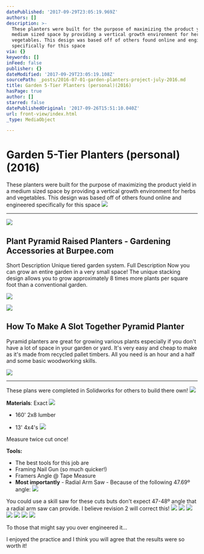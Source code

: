 ```yaml
---
datePublished: '2017-09-29T23:05:19.969Z'
authors: []
description: >-
  These planters were built for the purpose of maximizing the product yield in a
  medium sized space by providing a vertical growth environment for herbs and
  vegetables. This design was based off of others found online and engineered
  specifically for this space
via: {}
keywords: []
inFeed: false
publisher: {}
dateModified: '2017-09-29T23:05:19.108Z'
sourcePath: _posts/2016-07-01-garden-planters-project-july-2016.md
title: Garden 5-Tier Planters (personal)(2016)
hasPage: true
author: []
starred: false
datePublishedOriginal: '2017-09-26T15:51:10.040Z'
url: front-view/index.html
_type: MediaObject

---
```

# Garden 5-Tier Planters (personal)(2016)

These planters were built for the purpose of maximizing the product yield in a medium sized space by providing a vertical growth environment for herbs and vegetables. This design was based off of others found online and engineered specifically for this space
![](https://the-grid-user-content.s3-us-west-2.amazonaws.com/71480cd0-0c5a-4047-9b49-e81227ad801d.jpg)

---

<article style=""><img src="http://www.burpee.com/dw/image/v2/ABAQ_PRD/on/demandware.static/-/Sites-masterCatalog_Burpee/default/dweedaac2d/Images/Product%20Images/prod022690/prod022690.jpg?sw=322&amp;sh=380&amp;sm=fit" /><h1>Plant Pyramid Raised Planters - Gardening Accessories at Burpee.com</h1><p>Short Description Unique tiered garden system. Full Description Now you can grow an entire garden in a very small space! The unique stacking design allows you to grow approximately 8 times more plants per square foot than a conventional garden.</p></article>

![](https://the-grid-user-content.s3-us-west-2.amazonaws.com/042a8a96-d895-401a-9878-48169c30d551.jpg)

<article style=""><img src="https://s3-us-west-2.amazonaws.com/the-grid-img/p/ac661bf5a617f7e6ed5c22b9dcc5339679302470.jpg" /><h1>How To Make A Slot Together Pyramid Planter</h1><p>Pyramid planters are great for growing various plants especially if you don't have a lot of space in your garden or yard. It's very easy and cheap to make as it's made from recycled pallet timbers. All you need is an hour and a half and some basic woodworking skills.</p></article>

![](https://the-grid-user-content.s3-us-west-2.amazonaws.com/e7eb300b-e60a-4787-a4be-2a9a7e636f54.jpg)

---

These plans were completed in Solidworks for others to build there own!
![](https://s3-us-west-2.amazonaws.com/the-grid-img/p/e873cca0edd02e915ebaf0e948edbef475abc01b.png)

**Materials**: Exact
![](https://the-grid-user-content.s3-us-west-2.amazonaws.com/d079104c-0026-4dad-af0c-b3dfc3838755.png)

* 160' 2x8 lumber

* 13' 4x4's
![](https://s3-us-west-2.amazonaws.com/the-grid-img/p/369025f810ab0bc56b6ffca4ce9b32bdff5ff614.png)

Measure twice cut once!

**Tools:**

* The best tools for this job are
* Framing Nail Gun (so much quicker!)
* Framers Angle @ Tape Measure
* **Most importantly** - Radial Arm Saw - Because of the following 47.69º angle:
![](https://s3-us-west-2.amazonaws.com/the-grid-img/p/51b55e9ee3185f9b00aaad377cfd38a1cb4beb7a.png)

You could use a skill saw for these cuts buts don't expect 47-48º angle that a radial arm saw can provide. I believe revision 2 will correct this!
![](https://the-grid-user-content.s3-us-west-2.amazonaws.com/6c581f9d-c882-45db-be41-47d20cf7c651.png)
![](https://the-grid-user-content.s3-us-west-2.amazonaws.com/0b056123-4fc6-4b03-a479-0db5c4bb3b3c.png)
![](https://s3-us-west-2.amazonaws.com/the-grid-img/p/dd48ee74832c6e3f7dad86764e458c6ce71bbaab.png)
![](https://s3-us-west-2.amazonaws.com/the-grid-img/p/97e3a2e30f445bd4f85348c93f360d9eb21be56a.png)
![](https://the-grid-user-content.s3-us-west-2.amazonaws.com/fc929e50-cc5d-4cc9-92ee-0e475366789f.png)
![](https://the-grid-user-content.s3-us-west-2.amazonaws.com/05c5ceec-fc36-4717-9bef-bc6269311895.png)
![](https://s3-us-west-2.amazonaws.com/the-grid-img/p/8542c5d8c12b3a7ebfe9c0474c4106c2418ffdff.png)

To those that might say you over engineered it...

I enjoyed the practice and I think you will agree that the results were so worth it!